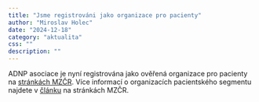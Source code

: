 ```yaml
---
title: "Jsme registrováni jako organizace pro pacienty"
author: "Miroslav Holec"
date: "2024-12-18"
category: "aktualita"
css: ""
description: ""
---
```


ADNP asociace je nyní registrována jako ověřená organizace pro pacienty na <a href="https://pacientskeorganizace.mzcr.cz/index.php?pg=hledam-organizaci--databaze">stránkách MZČR</a>. Více informací o organizacích pacientského segmentu najdete v <a href="https://pacientskeorganizace.mzcr.cz/index.php?pg=home&aid=200">článku</a> na stránkách MZČR.
